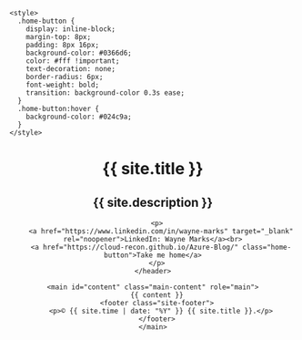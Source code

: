 <!DOCTYPE html>
<html lang="{{ site.lang | default: "en-US" }}">
  <head>
    <meta charset="UTF-8">
    <meta http-equiv="X-UA-Compatible" content="IE=edge">
    <meta name="viewport" content="width=device-width, initial-scale=1">
    <title>{{ page.title | default: site.title }}</title>
    <link rel="stylesheet" href="{{ '/assets/css/style.css?v=' | append: site.github.build_revision | relative_url }}">

    <style>
      .home-button {
        display: inline-block;
        margin-top: 8px;
        padding: 8px 16px;
        background-color: #0366d6;
        color: #fff !important;
        text-decoration: none;
        border-radius: 6px;
        font-weight: bold;
        transition: background-color 0.3s ease;
      }
      .home-button:hover {
        background-color: #024c9a;
      }
    </style>
  </head>

  <body>
    <header class="page-header" role="banner">
      <h1 class="project-name">{{ site.title }}</h1>
      <h2 class="project-tagline">{{ site.description }}</h2>

      <p>
        <a href="https://www.linkedin.com/in/wayne-marks" target="_blank" rel="noopener">LinkedIn: Wayne Marks</a><br>
        <a href="https://cloud-recon.github.io/Azure-Blog/" class="home-button">Take me home</a>
      </p>
    </header>

    <main id="content" class="main-content" role="main">
      {{ content }}
      <footer class="site-footer">
        <p>© {{ site.time | date: "%Y" }} {{ site.title }}.</p>
      </footer>
    </main>
  </body>
</html>
